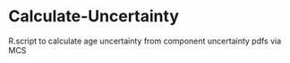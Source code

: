 # Calculate-Uncertainty
R.script to calculate age uncertainty from component uncertainty pdfs via MCS
